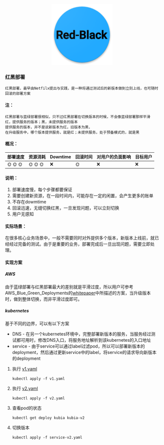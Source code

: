 <p align="center">
   <img width="200" src="red-black.png">
</p>

### 红黑部署
    红黑部署，最早由Netfilx提出与实践，是一种将通过测试后的新版本做到立刻上线，也可随时回滚的部署方案

#### 注：
    红黑部署与蓝绿部署很相似，只不过红黑部署在切换版本的时候，不会像蓝绿部署那样平滑
    红，提供服务的版本；黑，未提供服务的版本
    提供服务的版本，并不是说新版本为红，旧版本为黑，
    在升级服务中，哪个版本提供服务，就是红；未提供服务，处于预备模式的，就是黑

#### 概况：

| 部署速度 |  资源消耗  | Downtime  | 回滚时间  | 对用户的负面影响| 目标用户|
| -------| ---------| --------| --------| --------|--------|
| :sun_with_face: :sun_with_face: :sun_with_face:  |  :sun_with_face: :sun_with_face: :sun_with_face:   | :x:   | :sun_with_face: | :x: | :x: |

#### 说明：
1. 部署速度慢，每个步骤都要保证
2. 需要创建新资源，在一段时间内，可能存在一定的闲置，会产生更多的账单
3. 不存在dowmtime
4. 回滚迅速，无缝切换红黑，一旦发现问题，可以立刻切换
5. 用户无感知
   
#### 实际场景：
在很多核心业务场景中，一般不需要同时对外提供多个版本，新版本上线前，就已经经过完备的测试。由于是重要的业务，部署完成后一旦出现问题，需要立即处理。

#### 实现方案

##### AWS
由于蓝绿部署与红黑部署最大的差别就是平滑过度，所以用户可参考AWS_Blue_Green_Deployments的[whitepaper](https://github.com/liubq919/AWS_Blue_Green_Deployments_cn)中所描述的方案，当升级版本时，做到整体切换，而非平滑过度即可。

##### kubernetes
基于不同的边界，可以有以下方案

- DNS - 在另一个kubernetes环境中，完整部署新版本的服务，当服务经过测试都可用时，修改DNS入口，将服务地址解析到该kubernetes的入口地址
- service - 由于service可以通过label过滤pod，所以可以部署新版本的deployment，然后通过更新service中的label，将service的请求导向新版本的deployment

1. 执行 [v1.yaml](v1.yaml)
   ```
   kubectl apply -f v1.yaml
   ```

2. 执行 [v2.yaml](v2.yaml)
   ```
   kubectl apply -f v2.yaml
   ```

3. 查看pod的状态
   ```
   kubectl get deploy kubia kubia-v2
   ```
4. 切换版本
   ```
   kubectl apply -f service-v2.yaml
   ```    